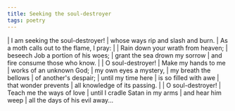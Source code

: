 ```yaml
---
title: Seeking the soul-destroyer
tags: poetry
---
```


| I am seeking the soul-destroyer!
| whose ways rip and slash and burn.
| As a moth calls out to the flame, I pray:
|
|   Rain down your wrath from heaven;
|   beseech Job a portion of his woes;
|   grant the sea drown my sorrow
|   and fire consume those who know.
|
| O soul-destroyer!
| Make my hands to me
| works of an unknown God;
| my own eyes a mystery,
| my breath the bellows
| of another's despair;
| until my time here
| is so filled with awe
| that wonder prevents
| all knowledge of its passing.
|
| O soul-destroyer!
| Teach me the ways of love
| until I cradle Satan in my arms
| and hear him weep
| all the days of his evil away...
